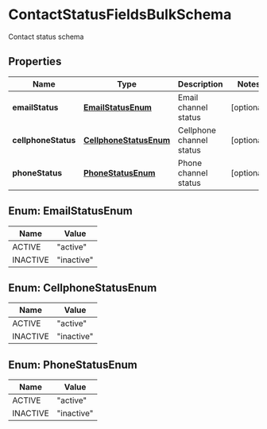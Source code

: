 

# ContactStatusFieldsBulkSchema

Contact status schema

## Properties

| Name | Type | Description | Notes |
|------------ | ------------- | ------------- | -------------|
|**emailStatus** | [**EmailStatusEnum**](#EmailStatusEnum) | Email channel status |  [optional] |
|**cellphoneStatus** | [**CellphoneStatusEnum**](#CellphoneStatusEnum) | Cellphone channel status |  [optional] |
|**phoneStatus** | [**PhoneStatusEnum**](#PhoneStatusEnum) | Phone channel status |  [optional] |



## Enum: EmailStatusEnum

| Name | Value |
|---- | -----|
| ACTIVE | &quot;active&quot; |
| INACTIVE | &quot;inactive&quot; |



## Enum: CellphoneStatusEnum

| Name | Value |
|---- | -----|
| ACTIVE | &quot;active&quot; |
| INACTIVE | &quot;inactive&quot; |



## Enum: PhoneStatusEnum

| Name | Value |
|---- | -----|
| ACTIVE | &quot;active&quot; |
| INACTIVE | &quot;inactive&quot; |



